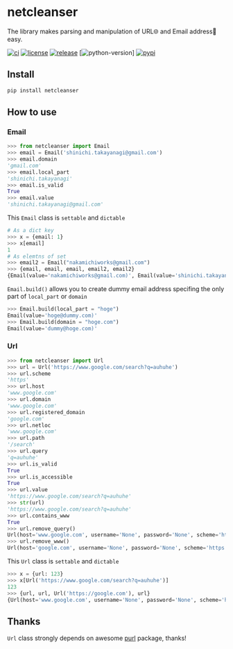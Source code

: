 # netcleanser

The library makes parsing and manipulation of URL🌐 and Email address📧 easy.

[![ci](https://github.com/y-bar/netcleanser/actions/workflows/ci.yml/badge.svg)](https://github.com/y-bar/netcleanser/actions/workflows/ci.yml)
[![license](https://img.shields.io/github/license/y-bar/netcleanser.svg)](https://github.com/y-bar/netcleanser/blob/master/LICENSE)
[![release](https://img.shields.io/github/release/y-bar/netcleanser.svg)](https://github.com/y-bar/netcleanser/releases/latest)
[![python-version](https://img.shields.io/pypi/pyversions/netcleanser.svg)]
[![pypi](https://img.shields.io/pypi/v/netcleanser?color=%2334D058&label=pypi%20package)](https://pypi.org/project/netcleanser)

## Install

```bash
pip install netcleanser
```

## How to use

### Email 

```python
>>> from netcleanser import Email
>>> email = Email('shinichi.takayanagi@gmail.com')
>>> email.domain
'gmail.com'
>>> email.local_part
'shinichi.takayanagi'
>>> email.is_valid
True
>>> email.value
'shinichi.takayanagi@gmail.com'
```

This `Email` class is `settable` and `dictable`
```python
# As a dict key
>>> x = {email: 1}
>>> x[email]
1
# As elemtns of set
>>> email2 = Email("nakamichiworks@gmail.com")
>>> {email, email, email, email2, email2}
{Email(value='nakamichiworks@gmail.com)', Email(value='shinichi.takayanagi@gmail.com)'}
```

`Email.build()` allows you to create dummy email address specifing the only part of `local_part` or `domain`

```python
>>> Email.build(local_part = "hoge")
Email(value='hoge@dummy.com)'
>>> Email.build(domain = "hoge.com")
Email(value='dummy@hoge.com)'
```

### Url

```python
>>> from netcleanser import Url
>>> url = Url('https://www.google.com/search?q=auhuhe')
>>> url.scheme
'https'
>>> url.host
'www.google.com'
>>> url.domain
'www.google.com'
>>> url.registered_domain
'google.com'
>>> url.netloc
'www.google.com'
>>> url.path
'/search'
>>> url.query
'q=auhuhe'
>>> url.is_valid
True
>>> url.is_accessible
True
>>> url.value
'https://www.google.com/search?q=auhuhe'
>>> str(url)
'https://www.google.com/search?q=auhuhe'
>>> url.contains_www
True
>>> url.remove_query()
Url(host='www.google.com', username='None', password='None', scheme='https', port='None', path='/search', query='', fragment='')
>>> url.remove_www()
Url(host='google.com', username='None', password='None', scheme='https', port='None', path='/search', query='q=auhuhe', fragment='')
```

This `Url` class is `settable` and `dictable`
```python
>>> x = {url: 123}
>>> x[Url('https://www.google.com/search?q=auhuhe')]
123
>>> {url, url, Url('https://google.com'), url}
{Url(host='www.google.com', username='None', password='None', scheme='https', port='None', path='/search', query='q=auhuhe', fragment=''), Url(host='google.com', username='None', password='None', scheme='https', port='None', path='', query='', fragment='')}
```

## Thanks
`Url` class strongly depends on awesome [purl](https://github.com/codeinthehole/purl) package, thanks!
